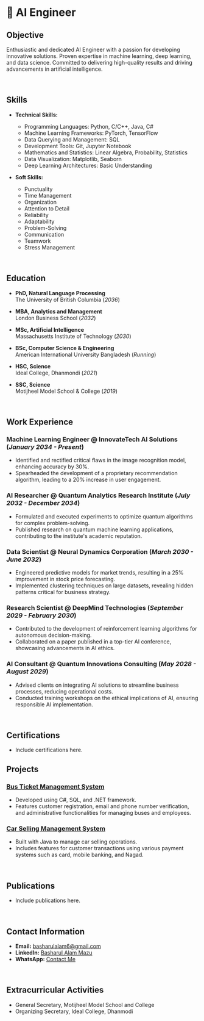 # 🚀 AI Engineer

## Objective
Enthusiastic and dedicated AI Engineer with a passion for developing innovative solutions. Proven expertise in machine learning, deep learning, and data science. Committed to delivering high-quality results and driving advancements in artificial intelligence.

<br>

## Skills
- **Technical Skills:**
  - Programming Languages: Python, C/C++, Java, C#
  - Machine Learning Frameworks: PyTorch, TensorFlow
  - Data Querying and Management: SQL
  - Development Tools: Git, Jupyter Notebook
  - Mathematics and Statistics: Linear Algebra, Probability, Statistics
  - Data Visualization: Matplotlib, Seaborn
  - Deep Learning Architectures: Basic Understanding

- **Soft Skills:**
  - Punctuality
  - Time Management
  - Organization
  - Attention to Detail
  - Reliability
  - Adaptability
  - Problem-Solving
  - Communication
  - Teamwork
  - Stress Management

<br>

## Education
- **PhD, Natural Language Processing**  
  The University of British Columbia (_2036_)

- **MBA, Analytics and Management**  
  London Business School (_2032_)

- **MSc, Artificial Intelligence**  
  Massachusetts Institute of Technology (_2030_)

- **BSc, Computer Science & Engineering**  
  American International University Bangladesh (_Running_)

- **HSC, Science**  
  Ideal College, Dhanmondi (_2021_)

- **SSC, Science**  
  Motijheel Model School & College (_2019_)

<br>

## Work Experience
### Machine Learning Engineer @ InnovateTech AI Solutions (_January 2034 - Present_)
- Identified and rectified critical flaws in the image recognition model, enhancing accuracy by 30%.
- Spearheaded the development of a proprietary recommendation algorithm, leading to a 20% increase in user engagement.

### AI Researcher @ Quantum Analytics Research Institute (_July 2032 - December 2034_)
- Formulated and executed experiments to optimize quantum algorithms for complex problem-solving.
- Published research on quantum machine learning applications, contributing to the institute's academic reputation.

### Data Scientist @ Neural Dynamics Corporation (_March 2030 - June 2032_)
- Engineered predictive models for market trends, resulting in a 25% improvement in stock price forecasting.
- Implemented clustering techniques on large datasets, revealing hidden patterns critical for business strategy.

### Research Scientist @ DeepMind Technologies (_September 2029 - February 2030_)
- Contributed to the development of reinforcement learning algorithms for autonomous decision-making.
- Collaborated on a paper published in a top-tier AI conference, showcasing advancements in AI ethics.

### AI Consultant @ Quantum Innovations Consulting (_May 2028 - August 2029_)
- Advised clients on integrating AI solutions to streamline business processes, reducing operational costs.
- Conducted training workshops on the ethical implications of AI, ensuring responsible AI implementation.

<br>

## Certifications
- Include certifications here.

## Projects
### [Bus Ticket Management System](https://github.com/Basharul2002/VOVO)
- Developed using C#, SQL, and .NET framework.
- Features customer registration, email and phone number verification, and administrative functionalities for managing buses and employees.

### [Car Selling Management System](https://github.com/Basharul2002/Prestige-Motor-Sales)
- Built with Java to manage car selling operations.
- Includes features for customer transactions using various payment systems such as card, mobile banking, and Nagad.

<br>

## Publications
- Include publications here.
  
<br>

## Contact Information
- **Email:** [basharulalam6@gmail.com](mailto:basharulalam6@gmail.com)
- **LinkedIn:** [Basharul Alam Mazu](https://www.linkedin.com/in/basharul-alam-mazu-361464267/)
- **WhatsApp:** [Contact Me](https://wa.me/+8801813890622)

<br>

## Extracurricular Activities
- General Secretary, Motijheel Model School and College
- Organizing Secretary, Ideal College, Dhanmodi
